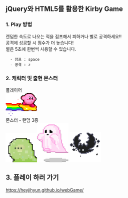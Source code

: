 ## jQuery와 HTML5를 활용한 Kirby Game


### 1. Play 방법
랜덤한 속도로 나오는 적을 점프해서 피하거나 별로 공격하세요!! <br>
공격에 성공할 시 점수가 더 높습니다!<br>
별은 5초에 한번씩 사용할 수 있습니다.

      - 점프 : space
      - 공격 : z
### 2. 캐릭터 및 출현 몬스터
플레이어 <br> <img src = "assets/player.gif" width = "100px"> <br>
몬스터 - 랜덤 3종 <br>  <img src = "assets/monster_1.gif" width = "100px"><img src = "assets/monster_2.gif" width = "100px">
<img src = "assets/monster_3.gif" width = "100px">

## 3. 플레이 하러 가기
https://heyjihyun.github.io/webGame/
